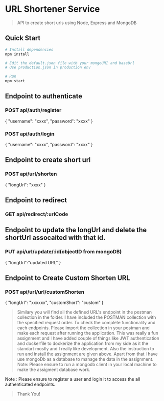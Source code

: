 # URL Shortener Service

> API to create short urls using Node, Express and MongoDB

## Quick Start

```bash
# Install dependencies
npm install

# Edit the default.json file with your mongoURI and baseUrl
# Use production.json in production env

# Run
npm start
```
## Endpoint to authenticate

### POST api/auth/register
{ 
   "username": "xxxx",
   "password": "xxxx"
}

### POST api/auth/login 
{ 
   "username": "xxxx",
   "password": "xxxx"
}

## Endpoint to create short url

### POST api/url/shorten

{ "longUrl": "xxxx" }

## Endpoint to redirect

### GET api/redirect/:urlCode

## Endpoint to update the longUrl and delete the shortUrl assocaited with that id.

### PUT api/url/update/:id(objectID from mongoDB)

{ "longUrl":"updated URL" }

## Endpoint to Create Custom Shorten URL

### POST api/url/url/customShorten
{ 
   "longUrl": "xxxxxx",
   "customShort": "custom"
}

>Similary you will find all the defined URL's endpoint in the postman collection in the folder. I have included the POSTMAN collection with the specified request order. To check the complete functionality and each endpoints. Please import the collection in your postman and make each request after running the application.
>This was really a fun assignment and I have added couple of things like JWT authentication and dockerfile to dockerize the application from my side as it the standart mostly and I really like development.
>Also the instruction to run and install the assignment are given above.
>Apart from that I have use mongoDb as a database to manage the data in the assignment. 
>Note: Please ensure to run a mongodb client in your local machine to make the assigment database work.

Note : Please ensure to register a user and login it to access the all authenticated endpoints.
>Thank You! 
